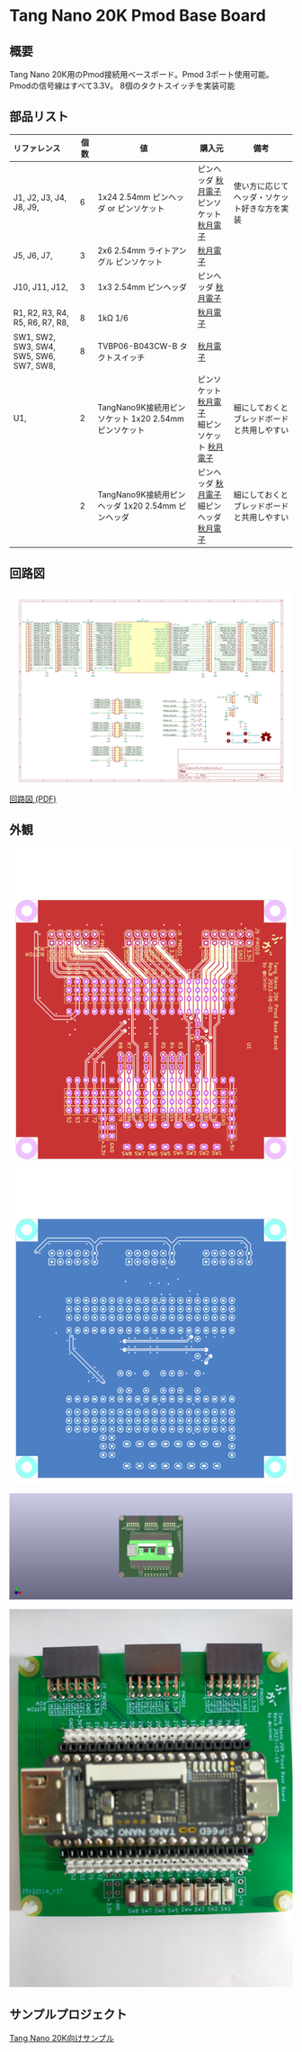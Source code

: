 # Tang Nano 20K Pmod Base Board

## 概要

Tang Nano 20K用のPmod接続用ベースボード。Pmod 3ポート使用可能。 Pmodの信号線はすべて3.3V。 8個のタクトスイッチを実装可能

## 部品リスト

| リファレンス                            | 個数 | 値                                                    | 購入元                                                                                                                                                | 備考                                         |
| :-------------------------------------- | ---- | ----------------------------------------------------- | ----------------------------------------------------------------------------------------------------------------------------------------------------- | -------------------------------------------- |
| J1, J2, J3, J4, J8, J9,                 | 6    | 1x24 2.54mm ピンヘッダ or ピンソケット                | ピンヘッダ [秋月電子](https://akizukidenshi.com/catalog/g/gC-00167/) <br/> ピンソケット [秋月電子](https://akizukidenshi.com/catalog/g/gC-05779/)     | 使い方に応じてヘッダ・ソケット好きな方を実装 |
| J5, J6, J7,                             | 3    | 2x6 2.54mm ライトアングル ピンソケット                | [秋月電子](https://akizukidenshi.com/catalog/g/gC-16795/)                                                                                             |                                              |
| J10, J11, J12,                          | 3    | 1x3 2.54mm ピンヘッダ                                 | ピンヘッダ [秋月電子](https://akizukidenshi.com/catalog/g/gC-00167/)                                                                                  |                                              |
| R1, R2, R3, R4, R5, R6, R7, R8,         | 8    | 1kΩ 1/6                                               | [秋月電子](https://akizukidenshi.com/catalog/g/gR-16102/)                                                                                             |                                              |
| SW1, SW2, SW3, SW4, SW5, SW6, SW7, SW8, | 8    | TVBP06-B043CW-B タクトスイッチ                        | [秋月電子](https://akizukidenshi.com/catalog/g/gP-08074/)                                                                                             |                                              |
| U1,                                     | 2    | TangNano9K接続用ピンソケット 1x20 2.54mm ピンソケット | ピンソケット [秋月電子](https://akizukidenshi.com/catalog/g/gC-05779/) <br/> 細ピンソケット [秋月電子](https://akizukidenshi.com/catalog/g/gC-10073/) | 細にしておくとブレッドボードと共用しやすい   |
|                                         | 2    | TangNano9K接続用ピンヘッダ 1x20 2.54mm ピンヘッダ     | ピンヘッダ [秋月電子](https://akizukidenshi.com/catalog/g/gC-00167/) <br/> 細ピンヘッダ [秋月電子](https://akizukidenshi.com/catalog/g/gC-06631/)     | 細にしておくとブレッドボードと共用しやすい   |

## 回路図

![回路図 (SVG)](./doc/TangNano20K_PmodBase_Schematic.svg)
[回路図 (PDF)](./doc/TangNano20K_PmodBase_Schematic.pdf)

## 外観

![基板レイアウト(表)](./doc/TangNano20K_PmodBase-brd_F.svg)
![基板レイアウト(裏)](./doc/TangNano20K_PmodBase-brd_B.svg)

![ボード画像](./doc/TangNano20K_PmodBase.png)

![ボード写真](./doc/TangNano20K_PmodBase.jpg)

## サンプルプロジェクト

[Tang Nano 20K向けサンプル](https://github.com/ciniml/fpga_samples/tree/main/eda/cpu_matrix_led/src/tangnano20k)